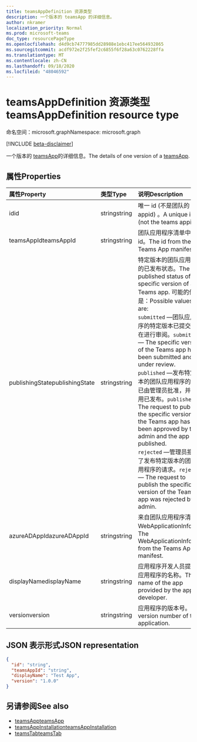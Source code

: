 ```yaml
---
title: teamsAppDefinition 资源类型
description: 一个版本的 teamsApp 的详细信息。
author: nkramer
localization_priority: Normal
ms.prod: microsoft-teams
doc_type: resourcePageType
ms.openlocfilehash: d4d9cb74777985dd28988e1ebc417ee564932865
ms.sourcegitcommit: acdf972e2f25fef2c6855f6f28a63c0762228ffa
ms.translationtype: MT
ms.contentlocale: zh-CN
ms.lasthandoff: 09/18/2020
ms.locfileid: "48046592"
---
```

# <a name="teamsappdefinition-resource-type"></a><span data-ttu-id="ca24b-103">teamsAppDefinition 资源类型</span><span class="sxs-lookup"><span data-stu-id="ca24b-103">teamsAppDefinition resource type</span></span>

<span data-ttu-id="ca24b-104">命名空间：microsoft.graph</span><span class="sxs-lookup"><span data-stu-id="ca24b-104">Namespace: microsoft.graph</span></span>

[!INCLUDE [beta-disclaimer](../../includes/beta-disclaimer.md)]

<span data-ttu-id="ca24b-105">一个版本的 [teamsApp](teamsapp.md)的详细信息。</span><span class="sxs-lookup"><span data-stu-id="ca24b-105">The details of one version of a [teamsApp](teamsapp.md).</span></span>

## <a name="properties"></a><span data-ttu-id="ca24b-106">属性</span><span class="sxs-lookup"><span data-stu-id="ca24b-106">Properties</span></span>

| <span data-ttu-id="ca24b-107">属性</span><span class="sxs-lookup"><span data-stu-id="ca24b-107">Property</span></span>            | <span data-ttu-id="ca24b-108">类型</span><span class="sxs-lookup"><span data-stu-id="ca24b-108">Type</span></span>     | <span data-ttu-id="ca24b-109">说明</span><span class="sxs-lookup"><span data-stu-id="ca24b-109">Description</span></span> |
|:------------------- |:-------- |:----------- |
| <span data-ttu-id="ca24b-110">id</span><span class="sxs-lookup"><span data-stu-id="ca24b-110">id</span></span>                  | <span data-ttu-id="ca24b-111">string</span><span class="sxs-lookup"><span data-stu-id="ca24b-111">string</span></span>   | <span data-ttu-id="ca24b-112">唯一 id (不是团队的 appid) 。</span><span class="sxs-lookup"><span data-stu-id="ca24b-112">A unique id (not the teams appid).</span></span> |
| <span data-ttu-id="ca24b-113">teamsAppId</span><span class="sxs-lookup"><span data-stu-id="ca24b-113">teamsAppId</span></span>          | <span data-ttu-id="ca24b-114">string</span><span class="sxs-lookup"><span data-stu-id="ca24b-114">string</span></span>   | <span data-ttu-id="ca24b-115">团队应用程序清单中的 id。</span><span class="sxs-lookup"><span data-stu-id="ca24b-115">The id from the Teams App manifest.</span></span> |
| <span data-ttu-id="ca24b-116">publishingState</span><span class="sxs-lookup"><span data-stu-id="ca24b-116">publishingState</span></span>| <span data-ttu-id="ca24b-117">string</span><span class="sxs-lookup"><span data-stu-id="ca24b-117">string</span></span>|<span data-ttu-id="ca24b-118">特定版本的团队应用程序的已发布状态。</span><span class="sxs-lookup"><span data-stu-id="ca24b-118">The published status of a specific version of a Teams app.</span></span> <span data-ttu-id="ca24b-119">可能的值是：</span><span class="sxs-lookup"><span data-stu-id="ca24b-119">Possible values are:</span></span></br><span data-ttu-id="ca24b-120">`submitted` —团队应用程序的特定版本已提交，正在进行审阅。</span><span class="sxs-lookup"><span data-stu-id="ca24b-120">`submitted` — The specific version of the Teams app has been submitted and is under review.</span></span> </br><span data-ttu-id="ca24b-121">`published`  —发布特定版本的团队应用程序的请求已由管理员批准，并且应用已发布。</span><span class="sxs-lookup"><span data-stu-id="ca24b-121">`published`  — The request to publish the specific version of the Teams app has been approved by the admin and the app is published.</span></span> </br> <span data-ttu-id="ca24b-122">`rejected` —管理员拒绝了发布特定版本的团队应用程序的请求。</span><span class="sxs-lookup"><span data-stu-id="ca24b-122">`rejected` — The request to publish the specific version of the Teams app was rejected by the admin.</span></span> |
| <span data-ttu-id="ca24b-123">azureADAppId</span><span class="sxs-lookup"><span data-stu-id="ca24b-123">azureADAppId</span></span>        | <span data-ttu-id="ca24b-124">string</span><span class="sxs-lookup"><span data-stu-id="ca24b-124">string</span></span>   | <span data-ttu-id="ca24b-125">来自团队应用程序清单的 WebApplicationInfo.id。</span><span class="sxs-lookup"><span data-stu-id="ca24b-125">The WebApplicationInfo.id from the Teams App manifest.</span></span> |
| <span data-ttu-id="ca24b-126">displayName</span><span class="sxs-lookup"><span data-stu-id="ca24b-126">displayName</span></span>         | <span data-ttu-id="ca24b-127">string</span><span class="sxs-lookup"><span data-stu-id="ca24b-127">string</span></span>   | <span data-ttu-id="ca24b-128">应用程序开发人员提供的应用程序的名称。</span><span class="sxs-lookup"><span data-stu-id="ca24b-128">The name of the app provided by the app developer.</span></span> |
| <span data-ttu-id="ca24b-129">version</span><span class="sxs-lookup"><span data-stu-id="ca24b-129">version</span></span>             | <span data-ttu-id="ca24b-130">string</span><span class="sxs-lookup"><span data-stu-id="ca24b-130">string</span></span>   | <span data-ttu-id="ca24b-131">应用程序的版本号。</span><span class="sxs-lookup"><span data-stu-id="ca24b-131">The version number of the application.</span></span> |

## <a name="json-representation"></a><span data-ttu-id="ca24b-132">JSON 表示形式</span><span class="sxs-lookup"><span data-stu-id="ca24b-132">JSON representation</span></span>

<!-- {
  "blockType": "resource",
  "@odata.type": "microsoft.graph.teamsAppDefinition",
  "baseType": "microsoft.graph.entity"
}-->

```json
{
  "id": "string",
  "teamsAppId": "string",
  "displayName": "Test App",
  "version": "1.0.0"
}
```

## <a name="see-also"></a><span data-ttu-id="ca24b-133">另请参阅</span><span class="sxs-lookup"><span data-stu-id="ca24b-133">See also</span></span>

- [<span data-ttu-id="ca24b-134">teamsApp</span><span class="sxs-lookup"><span data-stu-id="ca24b-134">teamsApp</span></span>](teamsapp.md)
- [<span data-ttu-id="ca24b-135">teamsAppInstallation</span><span class="sxs-lookup"><span data-stu-id="ca24b-135">teamsAppInstallation</span></span>](teamsappinstallation.md)
- [<span data-ttu-id="ca24b-136">teamsTab</span><span class="sxs-lookup"><span data-stu-id="ca24b-136">teamsTab</span></span>](../resources/teamstab.md)

<!-- uuid: 8fcb5dbc-d5aa-4681-8e31-b001d5168d79
2015-10-25 14:57:30 UTC -->
<!--
{
  "type": "#page.annotation",
  "description": "teamsApp resource",
  "keywords": "",
  "section": "documentation",
  "tocPath": "",
  "suppressions": []
}
-->



